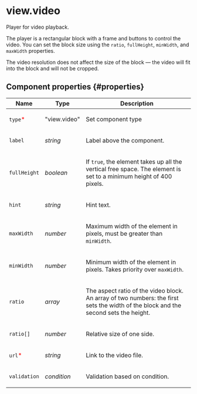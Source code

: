 # view.video

Player for video playback.

The player is a rectangular block with a frame and buttons to control the video. You can set the block size using the `ratio`, `fullHeight`, `minWidth`, and `maxWidth` properties.

The video resolution does not affect the size of the block — the video will fit into the block and will not be cropped.

## Component properties {#properties}

| Name                                     | Type         | Description                                                                                                                                |
| ---------------------------------------- | ------------ | ------------------------------------------------------------------------------------------------------------------------------------------ |
| `type`<span style="color: red">\*</span> | "view.video" | <p>Set component type</p>                                                                                                                  |
| `label`                                  | _string_     | <p>Label above the component.</p>                                                                                                          |
| `fullHeight`                             | _boolean_    | <p>If `true`, the element takes up all the vertical free space. The element is set to a minimum height of 400 pixels.</p>                  |
| `hint`                                   | _string_     | <p>Hint text.</p>                                                                                                                          |
| `maxWidth`                               | _number_     | <p>Maximum width of the element in pixels, must be greater than `minWidth`.</p>                                                            |
| `minWidth`                               | _number_     | <p>Minimum width of the element in pixels. Takes priority over `maxWidth`.</p>                                                             |
| `ratio`                                  | _array_      | <p>The aspect ratio of the video block. An array of two numbers: the first sets the width of the block and the second sets the height.</p> |
| `ratio[]`                                | _number_     | <p>Relative size of one side.</p>                                                                                                          |
| `url`<span style="color: red">\*</span>  | _string_     | <p>Link to the video file.</p>                                                                                                             |
| `validation`                             | _condition_  | <p>Validation based on condition.</p>                                                                                                      |
